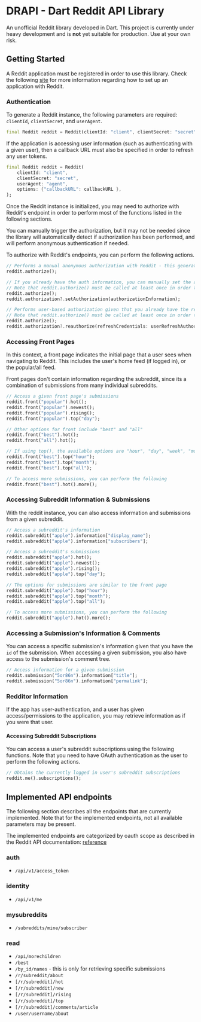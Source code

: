 # DRAPI - Dart Reddit API Library
An unofficial Reddit library developed in Dart. This project is currently under heavy development and is **not** yet suitable for production. Use at your own risk.

## Getting Started
A Reddit application must be registered in order to use this library. Check the following [site](https://github.com/reddit-archive/reddit/wiki/OAuth2) for more information regarding how to set up an application with Reddit.

### Authentication

To generate a Reddit instance, the following parameters are required: `clientId`, `clientSecret`, and `userAgent`.
```dart
final Reddit reddit = Reddit(clientId: "client", clientSecret: "secret", userAgent: "agent");
```

If the application is accessing user information (such as authenticating with a given user), then a callback URL must also be specified in order to refresh any user tokens.

```dart
final Reddit reddit = Reddit(
    clientId: "client",
    clientSecret: "secret",
    userAgent: "agent",
    options: {"callbackURL": callbackURL },
);
```

Once the Reddit instance is initialized, you may need to authorize with Reddit's endpoint in order to perform most of the functions listed in the following sections.

You can manually trigger the authorization, but it may not be needed since the library will automatically detect if authorization has been performed, and will perform anonymous authentication if needed.

To authorize with Reddit's endpoints, you can perform the following actions.
```dart
// Performs a manual anonymous authorization with Reddit - this generates the access_token needed for calls to the OAuth endpoints.
reddit.authorize();

// If you already have the auth information, you can manually set the auth information.
// Note that reddit.authorize() must be called at least once in order to set the auth information.
reddit.authorize();
reddit.authorization?.setAuthorization(authorizationInformation);

// Performs user-based authorization given that you already have the refresh_token of the user. 
// Note that reddit.authorize() must be called at least once in order to set the auth information.
reddit.authorize();
reddit.authorization?.reauthorize(refreshCredentials: userRefreshAuthorizationMap);
```

### Accessing Front Pages
In this context, a front page indicates the initial page that a user sees when navigating to Reddit. This includes the user's home feed (if logged in), or the popular/all feed.

Front pages don't contain information regarding the subreddit, since its a combination of submissions from many individual subreddits.

```dart
// Access a given front page's submissions
reddit.front("popular").hot();
reddit.front("popular").newest();
reddit.front("popular").rising();
reddit.front("popular").top("day");

// Other options for front include "best" and "all"
reddit.front("best").hot();
reddit.front("all").hot();

// If using top(), the available options are "hour", "day", "week", "month", "year", and "all"
reddit.front("best").top("hour");
reddit.front("best").top("month");
reddit.front("best").top("all");

// To access more submissions, you can perform the following
reddit.front("best").hot().more();
```

### Accessing Subreddit Information & Submissions
With the reddit instance, you can also access information and submissions from a given subreddit.
```dart
// Access a subreddit's information
reddit.subreddit("apple").information["display_name"];
reddit.subreddit("apple").information["subscribers"];

// Access a subreddit's submissions
reddit.subreddit("apple").hot();
reddit.subreddit("apple").newest();
reddit.subreddit("apple").rising();
reddit.subreddit("apple").top("day");

// The options for submissions are similar to the front page
reddit.subreddit("apple").top("hour");
reddit.subreddit("apple").top("month");
reddit.subreddit("apple").top("all");

// To access more submissions, you can perform the following
reddit.subreddit("apple").hot().more();
```

### Accessing a Submission's Information & Comments
You can access a specific submission's information given that you have the `id` of the submission. When accessing a given submission, you also have access to the submission's comment tree.
```dart
// Access information for a given submission
reddit.submission("5or86n").information["title"];
reddit.submission("5or86n").information["permalink"];
```

### Redditor Information
If the app has user-authentication, and a user has given access/permissions to the application, you may retrieve information as if you were that user.

#### Accessing Subreddit Subscriptions
You can access a user's subreddit subscriptions using the following functions. Note that you need to have OAuth authentication as the user to perform the following actions.

```dart
// Obtains the currently logged in user's subreddit subscriptions
reddit.me().subscriptions();
```

## Implemented API endpoints
The following section describes all the endpoints that are currently implemented. Note that for the implemented endpoints, not all available parameters may be present.

The implemented endpoints are categorized by oauth scope as described in the Reddit API documentation: [reference](https://www.reddit.com/dev/api/oauth)

### auth
- `/api/v1/access_token`

### identity
- `/api/v1/me`

### mysubreddits
- `/subreddits/mine/subscriber`

### read
- `/api/morechildren`
- `/best`
- `/by_id/names` - this is only for retrieving specific submissions
- `/r/subreddit/about`
- `[/r/subreddit]/hot`
- `[/r/subreddit]/new`
- `[/r/subreddit]/rising`
- `[/r/subreddit]/top`
- `[/r/subreddit]/comments/article`
- `/user/username/about`



